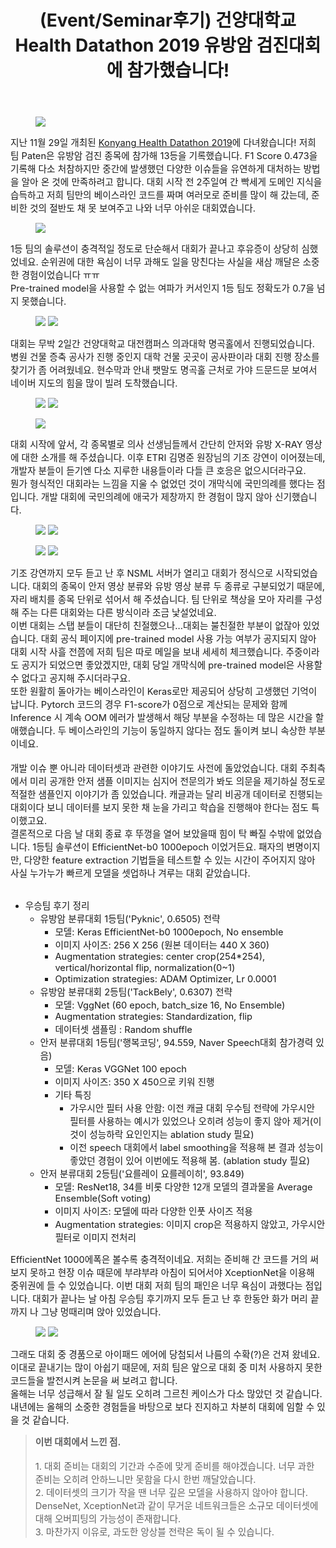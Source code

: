 ﻿---
title: "(Event/Seminar후기) 건양대학교 Health Datathon 2019 유방암 검진대회에 참가했습니다!"
tags: 
  - Machine Learning
  - Deep Learning
  - NAVER NSML
  - Konyang University
  - Competition
categories:
  - Event&Seminar
toc: false
author_profile: false
comments: 
  provider: "disqus"
  disqus:
    shortname: "https-brstar96-github-io"
header:
  teaser: /assets/Images/event/KHD2019/cover_KHD2019.png
---

<figure>
    <a href="/assets/Images/event/KHD2019/20191201_104537.jpg"><img src="/assets/Images/event/KHD2019/20191201_104537.jpg"></a>
</figure>

<span style="font-size:11pt">지난 11월 29일 개최된 [Konyang Health Datathon 2019](https://github.com/khd2019/khd2019)에 다녀왔습니다! 저희 팀 Paten은 유방암 검진 종목에 참가해 13등을 기록했습니다. F1 Score 0.473을 기록해 다소 처참하지만 중간에 발생했던 다양한 이슈들을 유연하게 대처하는 방법을 알아 온 것에 만족하려고 합니다. 대회 시작 전 2주일여 간 빡세게 도메인 지식을 습득하고 저희 팀만의 베이스라인 코드를 짜며 여러모로 준비를 많이 해 갔는데, 준비한 것의 절반도 채 못 보여주고 나와 너무 아쉬운 대회였습니다.<br>
</span>

<figure>
    <a href="/assets/Images/event/KHD2019/1575071834225.jpg"><img src="/assets/Images/event/KHD2019/1575071834225.jpg"></a>
</figure>

<span style="font-size:11pt">
1등 팀의 솔루션이 충격적일 정도로 단순해서 대회가 끝나고 후유증이 상당히 심했었네요. 순위권에 대한 욕심이 너무 과해도 일을 망친다는 사실을 새삼 깨달은 소중한 경험이었습니다 ㅠㅠ<br>
Pre-trained model을 사용할 수 없는 여파가 커서인지 1등 팀도 정확도가 0.7을 넘지 못했습니다.  
</span>


<figure class="half">
    <a href="/assets/Images/event/KHD2019/comp_schedule.png"><img src="/assets/Images/event/KHD2019/comp_schedule.png"></a>
    <a href="/assets/Images/event/KHD2019/leaderboard.png"><img src="/assets/Images/event/KHD2019/leaderboard.png"></a>
</figure>

<span style="font-size:11pt">
대회는 무박 2일간 건양대학교 대전캠퍼스 의과대학 명곡홀에서 진행되었습니다. 병원 건물 증축 공사가 진행 중인지 대학 건물 곳곳이 공사판이라 대회 진행 장소를 찾기가 좀 어려웠네요. 현수막과 안내 팻말도 명곡홀 근처로 가야 드문드문 보여서 네이버 지도의 힘을 많이 빌려 도착했습니다.   
<br></span>

<figure class="half">
    <a href="/assets/Images/event/KHD2019/20191129_114122.jpg"><img src="/assets/Images/event/KHD2019/20191129_114122.jpg"></a>
    <a href="/assets/Images/event/KHD2019/20191129_114409.jpg"><img src="/assets/Images/event/KHD2019/20191129_114409.jpg"></a>
</figure>

<figure>
    <a href="/assets/Images/event/KHD2019/20191129_140507.jpg"><img src="/assets/Images/event/KHD2019/20191129_140507.jpg"></a>
</figure>

<span style="font-size:11pt">
대회 시작에 앞서, 각 종목별로 의사 선생님들께서 간단히 안저와 유방 X-RAY 영상에 대한 소개를 해 주셨습니다. 이후 ETRI 김명준 원장님의 기조 강연이 이어졌는데, 개발자 분들이 듣기엔 다소 지루한 내용들이라 다들 큰 호응은 없으시더라구요.<br>
뭔가 형식적인 대회라는 느낌을 지울 수 없었던 것이 개막식에 국민의례를 했다는 점입니다. 개발 대회에 국민의례에 애국가 제창까지 한 경험이 많지 않아 신기했습니다.    
<br></span>

<figure class="half">
    <a href="/assets/Images/event/KHD2019/20191129_130854.jpg"><img src="/assets/Images/event/KHD2019/20191129_130854.jpg"></a>
    <a href="/assets/Images/event/KHD2019/20191130_091056.jpg"><img src="/assets/Images/event/KHD2019/20191130_091056.jpg"></a>
</figure>
<figure class="half">
    <a href="/assets/Images/event/KHD2019/20191130_091051.jpg"><img src="/assets/Images/event/KHD2019/20191130_091051.jpg"></a>
    <a href="/assets/Images/event/KHD2019/20191130_140019.jpg"><img src="/assets/Images/event/KHD2019/20191130_140019.jpg"></a>
</figure>

<span style="font-size:11pt">
기조 강연까지 모두 듣고 난 후 NSML 서버가 열리고 대회가 정식으로 시작되었습니다. 대회의 종목이 안저 영상 분류와 유방 영상 분류 두 종류로 구분되었기 때문에, 자리 배치를 종목 단위로 섞어서 해 주셨습니다. 팀 단위로 책상을 모아 자리를 구성해 주는 다른 대회와는 다른 방식이라 조금 낯설었네요.  
<br></span>

<span style="font-size:11pt">
이번 대회는 스탭 분들이 대단히 친절했으나...대회는 불친절한 부분이 없잖아 있었습니다. 대회 공식 페이지에 pre-trained model 사용 가능 여부가 공지되지 않아 대회 시작 사흘 전쯤에 저희 팀은 따로 메일을 보내 세세히 체크했습니다. 주중이라도 공지가 되었으면 좋았겠지만, 대회 당일 개막식에 pre-trained model은 사용할 수 없다고 공지해 주시더라구요. <br>
또한 원활히 돌아가는 베이스라인이 Keras로만 제공되어 상당히 고생했던 기억이 납니다. Pytorch 코드의 경우 F1-score가 0점으로 계산되는 문제와 함께 Inference 시 계속 OOM 에러가 발생해서 해당 부분을 수정하는 데 많은 시간을 할애했습니다. 두 베이스라인의 기능이 동일하지 않다는 점도 돌이켜 보니 속상한 부분이네요. <br><br>
개발 이슈 뿐 아니라 데이터셋과 관련한 이야기도 사전에 돌았었습니다. 대회 주최측에서 미리 공개한 안저 샘플 이미지는 심지어 전문의가 봐도 의문을 제기하실 정도로 적절한 샘플인지 이야기가 좀 있었습니다. 캐글과는 달리 비공개 데이터로 진행되는 대회이다 보니 데이터를 보지 못한 채 눈을 가리고 학습을 진행해야 한다는 점도 특이했고요.<br>
결론적으로 다음 날 대회 종료 후 뚜껑을 열어 보았을때 힘이 탁 빠질 수밖에 없었습니다. 1등팀 솔루션이 EfficientNet-b0 1000epoch 이었거든요. 패자의 변명이지만, 다양한 feature extraction 기법들을 테스트할 수 있는 시간이 주어지지 않아 사실 누가누가 빠르게 모델을 셋업하나 겨루는 대회 같았습니다. 
</span><br><br>

* <span style="font-size:11pt">우승팀 후기 정리</span>
    - <span style="font-size:11pt">유방암 분류대회 1등팀('Pyknic', 0.6505) 전략</span>
        - <span style="font-size:11pt">모델: Keras EfficientNet-b0 1000epoch, No ensemble</span>
        - <span style="font-size:11pt">이미지 사이즈: 256 X 256 (원본 데이터는 440 X 360)</span>
        - <span style="font-size:11pt">Augmentation strategies: center crop(254*254), vertical/horizontal flip, normalization(0~1)</span>
        - <span style="font-size:11pt">Optimization strategies: ADAM Optimizer, Lr 0.0001</span>
    - <span style="font-size:11pt">유방암 분류대회 2등팀('TackBely', 0.6307) 전략</span>
        - <span style="font-size:11pt">모델: VggNet (60 epoch, batch_size 16, No Ensemble)</span>
        - <span style="font-size:11pt">Augmentation strategies: Standardization, flip </span>
        - <span style="font-size:11pt">데이터셋 샘플링 : Random shuffle</span>
    - <span style="font-size:11pt">안저 분류대회 1등팀('행복코딩', 94.559, Naver Speech대회 참가경력 있음)</span>
        - <span style="font-size:11pt">모델: Keras VGGNet 100 epoch</span>
        - <span style="font-size:11pt">이미지 사이즈: 350 X 450으로 키워 진행</span>
        - <span style="font-size:11pt">기타 특징</span>
            - <span style="font-size:11pt">가우시안 필터 사용 안함: 이전 캐글 대회 우수팀 전략에 가우시안 필터를 사용하는 예시가 있었으나 오히려 성능이 좋지 않아 제거(이것이 성능하락 요인인지는 ablation study 필요)</span>
            - <span style="font-size:11pt">이전 speech 대회에서 label smoothing을 적용해 본 결과 성능이 좋았던 경험이 있어 이번에도 적용해 봄. (ablation study 필요)</span>
    - <span style="font-size:11pt">안저 분류대회 2등팀('요를레이 요를레이히', 93.849)</span>
        - <span style="font-size:11pt">모델: ResNet18, 34를 비롯 다양한 12개 모델의 결과물을 Average Ensemble(Soft voting)</span>
        - <span style="font-size:11pt">이미지 사이즈: 모델에 따라 다양한 인풋 사이즈 적용</span>
        - <span style="font-size:11pt">Augmentation strategies: 이미지 crop은 적용하지 않았고, 가우시안 필터로 이미지 전처리</span>

<span style="font-size:11pt">
EfficientNet 1000에폭은 볼수록 충격적이네요. 저희는 준비해 간 코드를 거의 써보지 못하고 현장 이슈 때문에 부랴부랴 아침이 되어서야 XceptionNet을 이용해 중위권에 들 수 있었습니다.
이번 대회 저희 팀의 패인은 너무 욕심이 과했다는 점입니다. 대회가 끝나는 날 아침 우승팀 후기까지 모두 듣고 난 후 한동안 화가 머리 끝까지 나 그냥 멍때리며 앉아 있었습니다.   
</span>

<figure class="half">
    <a href="/assets/Images/event/KHD2019/20191130_143553.jpg"><img src="/assets/Images/event/KHD2019/20191130_143553.jpg"></a>
    <a href="/assets/Images/event/KHD2019/20191130_232015.jpg"><img src="/assets/Images/event/KHD2019/20191130_232015.jpg"></a>
</figure>

<span style="font-size:11pt">
그래도 대회 중 경품으로 아이패드 에어에 당첨되서 나름의 수확(?)은 건져 왔네요. 이대로 끝내기는 많이 아쉽기 때문에, 저희 팀은 앞으로 대회 중 미처 사용하지 못한 코드들을 발전시켜 논문을 써 보려고 합니다. <br>
올해는 너무 성급해서 잘 될 일도 오히려 그르친 케이스가 다소 많았던 것 같습니다. 내년에는 올해의 소중한 경험들을 바탕으로 보다 진지하고 차분히 대회에 임할 수 있을 것 같습니다.  
</span>


<Blockquote>
<span style="font-size:11pt">
<b>이번 대회에서 느낀 점.</b><br><br>
1. 대회 준비는 대회의 기간과 수준에 맞게 준비를 해야겠습니다. 너무 과한 준비는 오히려 안하느니만 못함을 다시 한번 깨달았습니다. <br>
2. 데이터셋의 크기가 작을 땐 너무 깊은 모델을 사용하지 않아야 합니다. DenseNet, XceptionNet과 같이 무거운 네트워크들은 소규모 데이터셋에 대해 오버피팅의 가능성이 존재합니다.<br>  
3. 마찬가지 이유로, 과도한 앙상블 전략은 독이 될 수 있습니다.   
</span>
</Blockquote>